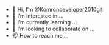 - 👋 Hi, I’m @Komrondeveloper2010git
- 👀 I’m interested in ...
- 🌱 I’m currently learning ...
- 💞️ I’m looking to collaborate on ...
- 📫 How to reach me ...

<!---
Komrondeveloper2010git/Komrondeveloper2010git is a ✨ special ✨ repository because its `README.md` (this file) appears on your GitHub profile.
You can click the Preview link to take a look at your changes.
--->
